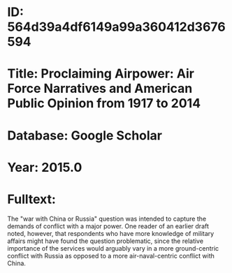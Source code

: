 # ID: 564d39a4df6149a99a360412d3676594
# Title: Proclaiming Airpower: Air Force Narratives and American Public Opinion from 1917 to 2014
# Database: Google Scholar
# Year: 2015.0
# Fulltext:
The "war with China or Russia" question was intended to capture the demands of conflict with a major power.
One reader of an earlier draft noted, however, that respondents who have more knowledge of military affairs might have found the question problematic, since the relative importance of the services would arguably vary in a more ground-centric conflict with Russia as opposed to a more air-naval-centric conflict with China.